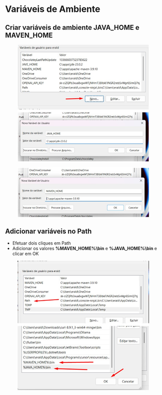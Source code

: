 # Variáveis de Ambiente

## Criar variáveis de ambiente JAVA\_HOME e MAVEN\_HOME

<figure><img src="../.gitbook/assets/003.jpg" alt=""><figcaption></figcaption></figure>

<figure><img src="../.gitbook/assets/004.jpg" alt=""><figcaption></figcaption></figure>

## Adicionar variáveis no Path

* Efetuar dois cliques em Path
* Adicionar os valores **%MAVEN\_HOME%\bin** e **%JAVA\_HOME%\bin** e clicar em OK

<figure><img src="../.gitbook/assets/005.jpg" alt=""><figcaption></figcaption></figure>
